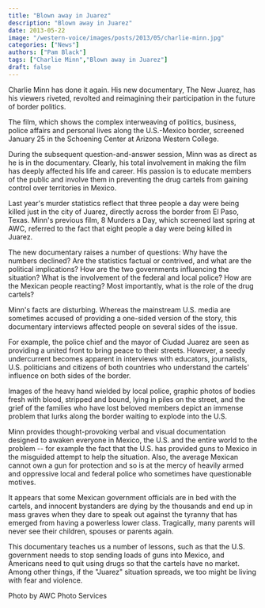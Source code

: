 ```yaml
---
title: "Blown away in Juarez"
description: "Blown away in Juarez"
date: 2013-05-22
image: "/western-voice/images/posts/2013/05/charlie-minn.jpg"
categories: ["News"]
authors: ["Pam Black"]
tags: ["Charlie Minn","Blown away in Juarez"]
draft: false
---
```

Charlie Minn has done it again. His new documentary, The New Juarez, has his viewers riveted, revolted and reimagining their participation in the future of border politics.

The film, which shows the complex interweaving of politics, business, police affairs and personal lives along the U.S.-Mexico border, screened January 25 in the Schoening Center at Arizona Western College.

During the subsequent question-and-answer session, Minn was as direct as he is in the documentary. Clearly, his total involvement in making the film has deeply affected his life and career. His passion is to educate members of the public and involve them in preventing the drug cartels from gaining control over territories in Mexico.

Last year's murder statistics reflect that three people a day were being killed just in the city of Juarez, directly across the border from El Paso, Texas. Minn's previous film, 8 Murders a Day, which screened last spring at AWC, referred to the fact that eight people a day were being killed in Juarez.

The new documentary raises a number of questions: Why have the numbers declined? Are the statistics factual or contrived, and what are the political implications? How are the two governments influencing the situation? What is the involvement of the federal and local police? How are the Mexican people reacting? Most importantly, what is the role of the drug cartels?

Minn's facts are disturbing. Whereas the mainstream U.S. media are sometimes accused of providing a one-sided version of the story, this documentary interviews affected people on several sides of the issue.

For example, the police chief and the mayor of Ciudad Juarez are seen as providing a united front to bring peace to their streets. However, a seedy undercurrent becomes apparent in interviews with educators, journalists, U.S. politicians and citizens of both countries who understand the cartels' influence on both sides of the border.

Images of the heavy hand wielded by local police, graphic photos of bodies fresh with blood, stripped and bound, lying in piles on the street, and the grief of the families who have lost beloved members depict an immense problem that lurks along the border waiting to explode into the U.S.

Minn provides thought-provoking verbal and visual documentation designed to awaken everyone in Mexico, the U.S. and the entire world to the problem -- for example the fact that the U.S. has provided guns to Mexico in the misguided attempt to help the situation. Also, the average Mexican cannot own a gun for protection and so is at the mercy of heavily armed and oppressive local and federal police who sometimes have questionable motives.

It appears that some Mexican government officials are in bed with the cartels, and innocent bystanders are dying by the thousands and end up in mass graves when they dare to speak out against the tyranny that has emerged from having a powerless lower class. Tragically, many parents will never see their children, spouses or parents again.

This documentary teaches us a number of lessons, such as that the U.S. government needs to stop sending loads of guns into Mexico, and Americans need to quit using drugs so that the cartels have no market. Among other things, if the "Juarez" situation spreads, we too might be living with fear and violence.

Photo by AWC Photo Services
